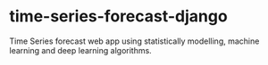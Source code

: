 # time-series-forecast-django
Time Series forecast web app using statistically modelling, machine learning and deep learning algorithms.
